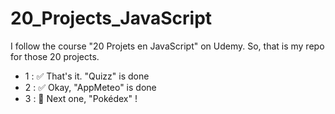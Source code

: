 # 20_Projects_JavaScript
I follow the course "20 Projets en JavaScript" on Udemy. So, that is my repo for those 20 projects.

  - 1 : :white_check_mark: That's it. "Quizz" is done
  - 2 : :white_check_mark: Okay, "AppMeteo" is done
  - 3 : :tada:  Next one, "Pokédex" !

